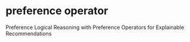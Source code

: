 # preference operator
Preference Logical Reasoning with Preference Operators for Explainable Recommendations
